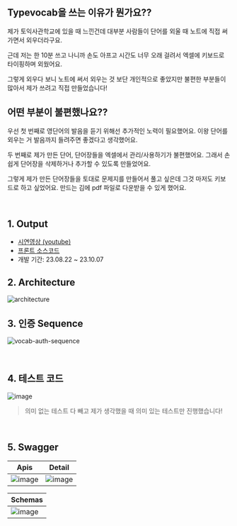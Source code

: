 ## Typevocab을 쓰는 이유가 뭔가요??
제가 토익사관학교에 있을 때 느낀건데 대부분 사람들이 단어를 외울 때 노트에 직접 써가면서 외우더라구요.

근데 저는 한 10분 쓰고 나니까 손도 아프고 시간도 너무 오래 걸려서 엑셀에 키보드로 타이핑하며 외웠어요.

그렇게 외우다 보니 노트에 써서 외우는 것 보단 개인적으로 좋았지만 불편한 부분들이 많아서 제가 쓰려고 직접 만들었습니다!

## 어떤 부분이 불편했나요??
우선 첫 번째로 영단어의 발음을 듣기 위해선 추가적인 노력이 필요했어요. 이왕 단어를 외우는 거 발음까지 들려주면 좋겠다고 생각했어요.

두 번째로 제가 만든 단어, 단어장들을 엑셀에서 관리/사용하기가 불편했어요. 그래서 손쉽게 단어장을 삭제하거나 추가할 수 있도록 만들었어요.

그렇게 제가 만든 단어장들을 토대로 문제지를 만들어서 풀고 싶은데 그것 마저도 키보드로 하고 싶었어요. 만드는 김에 pdf 파일로 다운받을 수 있게 했어요.

<br>

## 1. Output
- [시연영상 (youtube)](https://typevocab.leemhoon00.com)
- [프론트 소스코드](https://github.com/leemhoon00/typevocab-client)
- 개발 기간: 23.08.22 ~ 23.10.07


## 2. Architecture
![architecture](https://github.com/leemhoon00/typevocab-server/assets/57895643/42ae3c12-4ab3-49d0-b625-d7ca11db7861)


## 3. 인증 Sequence
![vocab-auth-sequence](https://github.com/leemhoon00/typevocab-server/assets/57895643/ea3c90e5-4031-4114-8adc-987900cce445)

<br>

## 4. 테스트 코드
![image](https://github.com/leemhoon00/typevocab-server/assets/57895643/61d36fc8-2ced-4a90-ae1d-6f5a321e196c)

> 의미 없는 테스트 다 빼고 제가 생각했을 때 의미 있는 테스트만 진행했습니다!

<br>

## 5. Swagger
|Apis|Detail|
|----|-----|
|![image](https://github.com/leemhoon00/typevocab-server/assets/57895643/c8e3375d-b67d-4976-9a4e-862c250d31e1)| ![image](https://github.com/leemhoon00/typevocab-server/assets/57895643/a31b1ce3-e4cf-407f-bfcb-25689db1c6a1)|

|Schemas|
|---|
|![image](https://github.com/leemhoon00/typevocab-server/assets/57895643/83cc2c45-1b73-47f1-8c79-2f3e84689170)|

